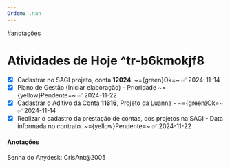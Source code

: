 ```yaml
---
Ordem: .nan
---
```


#anotações
# Atividades de Hoje ^tr-b6kmokjf8

- [x] Cadastrar no SAGI projeto, conta **12024**.  ~={green}Ok=~ ✅ 2024-11-14
- [x] Plano de Gestão (Iniciar elaboração) - Prioridade ~={yellow}Pendente=~ ✅ 2024-11-22
- [x] Cadastrar o Aditivo da Conta **11616**, Projeto da Luanna - ~={green}Ok=~ ✅ 2024-11-14
- [x] Realizar o cadastro da prestação de contas, dos projetos na SAGI - Data informada no contrato. ~={yellow}Pendente=~ ✅ 2024-11-22
#### Anotações

Senha do Anydesk: CrisAnt@2005